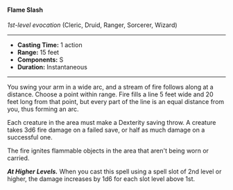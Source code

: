#### Flame Slash
*1st-level evocation* (Cleric, Druid, Ranger, Sorcerer, Wizard)
___
- **Casting Time:** 1 action
- **Range:** 15 feet
- **Components:** S
- **Duration:** Instantaneous
---
You swing your arm in a wide arc, and a stream of
fire follows along at a distance. Choose a point 
within range. Fire fills a line 5 feet wide and 20 feet 
long from that point, but every part of the line is an 
equal distance from you, thus forming an arc.

Each creature in the area must make a Dexterity 
saving throw. A creature takes 3d6 fire damage on a 
failed save, or half as much damage on a successful 
one.

The fire ignites flammable objects in the area that 
aren't being worn or carried.

***At Higher Levels.*** When you cast this spell using a 
spell slot of 2nd level or higher, the damage 
increases by 1d6 for each slot level above 1st.

